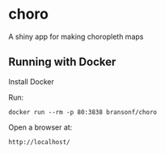 # choro
A shiny app for making choropleth maps

## Running with Docker
Install Docker

Run:
```
docker run --rm -p 80:3838 bransonf/choro
```

Open a browser at:
```
http://localhost/
```
